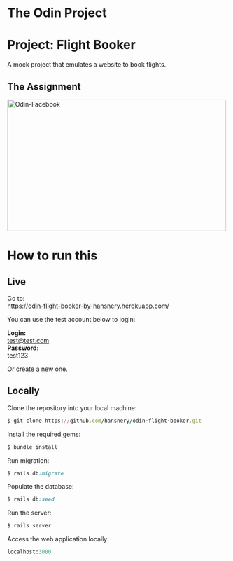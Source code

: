 # The Odin Project
# Project: Flight Booker
A mock project that emulates a website to book flights.
## The Assignment
<p float = 'left'>
  <img src="https://user-images.githubusercontent.com/19158296/208351198-58169349-08af-460b-bc28-23f58c1b4b97.jpg" alt="Odin-Facebook" width="500" height="300">
</p>

# How to run this

## Live
Go to:  
https://odin-flight-booker-by-hansnery.herokuapp.com/

You can use the test account below to login:

**Login:**  
test@test.com  
**Password:**  
test123  

Or create a new one.
## Locally
Clone the repository into your local machine:

```ruby
$ git clone https://github.com/hansnery/odin-flight-booker.git
```

Install the required gems:

```ruby
$ bundle install
```

Run migration:

```ruby
$ rails db:migrate
```

Populate the database:

```ruby
$ rails db:seed
```

Run the server:

```ruby
$ rails server
```

Access the web application locally:

```ruby
localhost:3000
```
